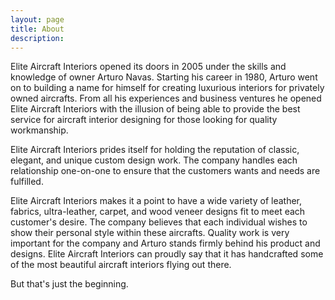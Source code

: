 ```yaml
---
layout: page
title: About
description: 
---
```

Elite Aircraft Interiors opened its doors in 2005 under the skills and knowledge of owner Arturo Navas. Starting his career in 1980, Arturo went on to building a name for himself for creating luxurious interiors for privately owned aircrafts. From all his experiences and business ventures he opened Elite Aircraft Interiors with the illusion of being able to provide the best service for aircraft interior designing for those looking for quality workmanship.

Elite Aircraft Interiors prides itself for holding the reputation of classic, elegant, and unique custom design work. The company handles each relationship one-on-one to ensure that the customers wants and needs are fulfilled. 

Elite Aircraft Interiors makes it a point to have a wide variety of leather, fabrics, ultra-leather, carpet, and wood veneer designs fit to meet each customer's desire. The company believes that each individual wishes to show their personal style within these aircrafts. Quality work is very important for the company and Arturo stands firmly behind his product and designs. Elite Aircraft Interiors can proudly say that it has handcrafted some of the most beautiful aircraft interiors flying out there.

But that's just the beginning. 
